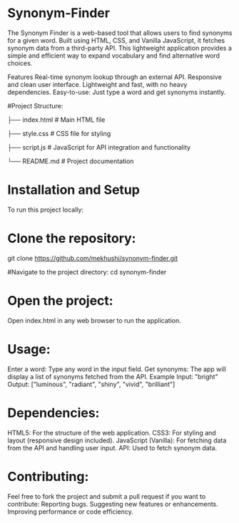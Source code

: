 # Synonym-Finder
The Synonym Finder is a web-based tool that allows users to find synonyms for a given word. Built using HTML, CSS, and Vanilla JavaScript, it fetches synonym data from a third-party API. This lightweight application provides a simple and efficient way to expand vocabulary and find alternative word choices.

Features
Real-time synonym lookup through an external API.
Responsive and clean user interface.
Lightweight and fast, with no heavy dependencies.
Easy-to-use: Just type a word and get synonyms instantly.

#Project Structure:

├── index.html          # Main HTML file

├── style.css           # CSS file for styling

├── script.js           # JavaScript for API integration and functionality

└── README.md           # Project documentation

# Installation and Setup
To run this project locally:

# Clone the repository:
git clone https://github.com/mekhushi/synonym-finder.git

#Navigate to the project directory:
cd synonym-finder

 # Open the project:

Open index.html in any web browser to run the application.

# Usage:

Enter a word: Type any word in the input field.
Get synonyms: The app will display a list of synonyms fetched from the API.
Example
Input: "bright"
Output: ["luminous", "radiant", "shiny", "vivid", "brilliant"]


# Dependencies:

HTML5: For the structure of the web application.
CSS3: For styling and layout (responsive design included).
JavaScript (Vanilla): For fetching data from the API and handling user input.
API: Used to fetch synonym data.

# Contributing:

Feel free to fork the project and submit a pull request if you want to contribute:
Reporting bugs.
Suggesting new features or enhancements.
Improving performance or code efficiency.
